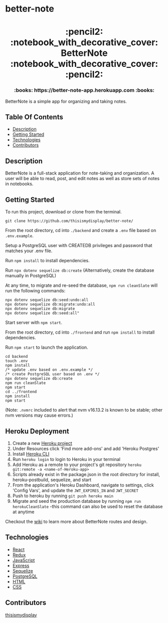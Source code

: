 # better-note

<h1 align="center">:pencil2: :notebook_with_decorative_cover: BetterNote :notebook_with_decorative_cover: :pencil2:</h1>

<h3 align="center"> :books: https://better-note-app.herokuapp.com :books:</h3>

BetterNote is a simple app for organizing and taking notes.

## Table Of Contents

- [Description](#description)
- [Getting Started](#getting-started)
- [Technologies](#technologies)
- [Contributors](#contributors)

## Description

BetterNote is a full-stack application for note-taking and organization.  A user will be able to read, post, and edit notes as well as store sets of notes in notebooks.

## Getting Started

To run this project, download or clone from the terminal.
```
git clone https://github.com/thisismydisplay/better-note/
```

From the root directory, cd into ```./backend``` and create a ```.env``` file based on ```.env.example```.

Setup a PostgreSQL user with CREATEDB privileges and password that matches your .env file. 

Run ```npm install``` to install dependencies.

Run ```npx dotenv sequelize db:create``` (Alternatively, create the database manually in PostgreSQL)

At any time, to migrate and re-seed the database, ```npm run cleanSlate``` will run the following commands:

```
npx dotenv sequelize db:seed:undo:all 
npx dotenv sequelize db:migrate:undo:all 
npx dotenv sequelize db:migrate 
npx dotenv sequelize db:seed:all"
```

Start server with ```npm start```.

From the root directory, cd into ```./frontend``` and run ```npm install``` to install dependencies.

Run ```npm start``` to launch the application.


```
cd backend
touch .env
npm install
/* update .env based on .env.example */
/* create PostgreSQL user based on .env */
npx dotenv sequelize db:create 
npm run cleanSlate
npm start
cd ../frontend
npm install
npm start
```

(Note: ```.nvmrc``` included to alert that nvm v16.13.2 is known to be stable; other nvm versions may cause errors.)

## Heroku Deployment

1. Create a new [Heroku project](https://dashboard.heroku.com/apps)
2. Under Resources click 'Find more add-ons' and add 'Heroku Postgres'
3. Install [Heroku CLI](https://devcenter.heroku.com/articles/heroku-cli)
4. Run ```heroku login``` to login to Heroku in your terminal
5. Add Heroku as a remote to your project's git repository 
```heroku git:remote -a <name-of-Heroku-app>```
6. Scripts already exist in the package.json in the root directory for install, heroku-postbuild, sequelize, and start
7. From the application's Heroku Dashboard, navigate to settings, click 'Config Vars', and update the ```JWT_EXPIRES_IN``` and ```JWT_SECRET```
8. Push to heroku by running ```git push heroku main```
9. Migrate and seed the production database by running ```npm run herokuCleanSlate``` 
-this command can also be used to reset the database at anytime

Checkout the [wiki](https://github.com/thisismydisplay/better-note/wiki) to learn more about BetterNote routes and design.

## Technologies

-   [React](https://reactjs.org/docs/getting-started.html)
-   [Redux](https://redux.js.org/introduction/getting-started)
-   [JavaScript](https://developer.mozilla.org/en-US/docs/Web/JavaScript)
-   [Express](https://expressjs.com/)
-   [Sequelize](https://sequelize.org/)
-   [PostgreSQL](https://www.postgresql.org/docs/)
-   [HTML](https://developer.mozilla.org/en-US/docs/Web/HTML)
-   [CSS](https://developer.mozilla.org/en-US/docs/Web/css)

## Contributors

[thisismydisplay](https://github.com/thisismydisplay)
